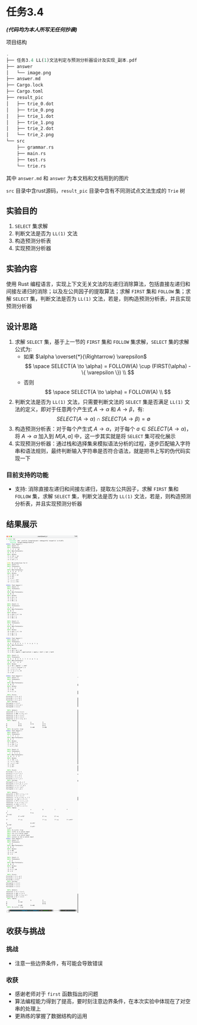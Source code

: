 # 任务3.4

***(代码均为本人所写无任何抄袭)***

项目结构

```rust
.
├── 任务3.4 LL(1)文法判定与预测分析器设计及实现_副本.pdf
├── answer
│   └── image.png
├── answer.md
├── Cargo.lock
├── Cargo.toml
├── result_pic
│   ├── trie_0.dot
│   ├── trie_0.png
│   ├── trie_1.dot
│   ├── trie_1.png
│   ├── trie_2.dot
│   └── trie_2.png
└── src
    ├── grammar.rs
    ├── main.rs
    ├── test.rs
    └── trie.rs
```

其中 `answer.md` 和 `answer` 为本文档和文档用到的图片

`src` 目录中含rust源码，`result_pic` 目录中含有不同测试点文法生成的 `Trie` 树

## 实验目的

1. `SELECT` 集求解
2. 判断文法是否为 `LL(1)` 文法
3. 构造预测分析表
4. 实现预测分析器

## 实验内容

使用 Rust 编程语言，实现上下文无关文法的左递归消除算法，包括直接左递归和间接左递归的消除；以及左公共因子的提取算法；求解 `FIRST` 集和 `FOLLOW` 集；求解 `SELECT` 集，判断文法是否为 `LL(1)` 文法，若是，则构造预测分析表，并且实现预测分析器

## 设计思路

1. 求解 `SELECT` 集，基于上一节的 `FIRST` 集和 `FOLLOW` 集求解，`SELECT` 集的求解公式为:
   - 如果 $\alpha \overset{*}{\Rightarrow} \varepsilon$
      $$
      \space SELECT(A \to \alpha) = FOLLOW(A) \cup (FIRST(\alpha) - \{ \varepsilon \}) \\
      $$
   - 否则
      $$
      \space SELECT(A \to \alpha) = FOLLOW(A) \\
      $$
2. 判断文法是否为 `LL(1)` 文法，只需要判断文法的 `SELECT` 集是否满足 `LL(1)` 文法的定义，即对于任意两个产生式 $A \to \alpha$ 和 $A \to \beta$，有:  
   $$
   SELECT(A \to \alpha) \cap SELECT(A \to \beta) = \emptyset
   $$
3. 构造预测分析表：对于每个产生式 $A \to \alpha$，对于每个 $a \in SELECT(A \to \alpha)$，将 $A \to \alpha$ 加入到 $M[A, a]$ 中，这一步其实就是将 `SELECT` 集可视化展示
4. 实现预测分析器：通过栈和选择集来模拟语法分析的过程，逐步匹配输入字符串和语法规则，最终判断输入字符串是否符合语法，就是把书上写的伪代码实现一下

### 目前支持的功能

- ⽀持: 消除直接左递归和间接左递归，提取左公共因子，求解 `FIRST` 集和 `FOLLOW` 集，求解 `SELECT` 集，判断文法是否为 `LL(1)` 文法，若是，则构造预测分析表，并且实现预测分析器

## 结果展示

![alt text](answer/image.png)

## 收获与挑战

### 挑战

- 注意一些边界条件，有可能会导致错误

### 收获

- 感谢老师对于 `first` 函数指出的问题
- 算法编程能力得到了提高，要时刻注意边界条件，在本次实验中体现在了对空串的处理上
- 更熟练的掌握了数据结构的运用
